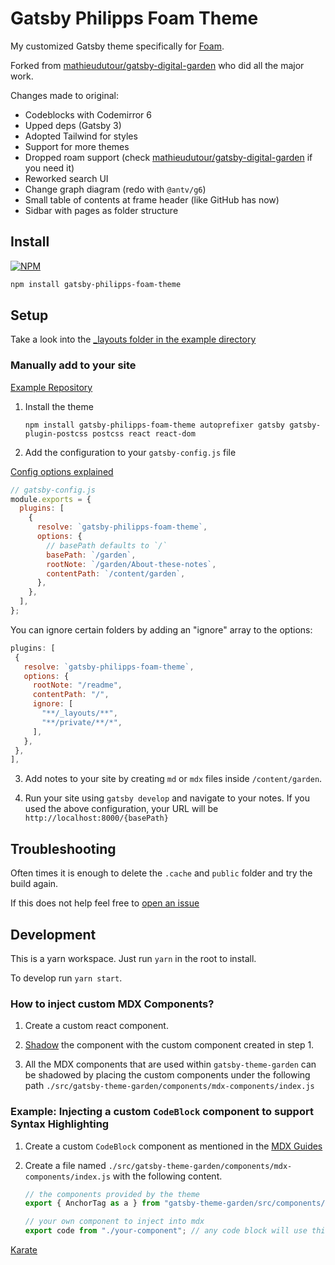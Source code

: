 # Gatsby Philipps Foam Theme

My customized Gatsby theme specifically for [Foam](https://foambubble.github.io/foam/).

Forked from [mathieudutour/gatsby-digital-garden](https://github.com/mathieudutour/gatsby-digital-garden) who did all the major work.

Changes made to original:

- Codeblocks with Codemirror 6
- Upped deps (Gatsby 3)
- Adopted Tailwind for styles
- Support for more themes
- Dropped roam support (check [mathieudutour/gatsby-digital-garden](https://github.com/mathieudutour/gatsby-digital-garden) if you need it)
- Reworked search UI
- Change graph diagram (redo with `@antv/g6`)
- Small table of contents at frame header (like GitHub has now)
- Sidbar with pages as folder structure

## Install

[![NPM](https://nodei.co/npm/gatsby-philipps-foam-theme.png)](https://nodei.co/npm/gatsby-philipps-foam-theme/)

```sh
npm install gatsby-philipps-foam-theme
```

## Setup

Take a look into the [\_layouts folder in the example directory](https://github.com/phartenfeller/gatsby-philipps-foam-theme/tree/master/example/_layouts)

### Manually add to your site

[Example Repository](https://github.com/phartenfeller/gatsby-philipps-foam-theme/tree/master/example)

1. Install the theme

   ```shell
   npm install gatsby-philipps-foam-theme autoprefixer gatsby gatsby-plugin-postcss postcss react react-dom
   ```

2. Add the configuration to your `gatsby-config.js` file

[Config options explained](https://github.com/phartenfeller/gatsby-philipps-foam-theme/wiki)

```js
// gatsby-config.js
module.exports = {
  plugins: [
    {
      resolve: `gatsby-philipps-foam-theme`,
      options: {
        // basePath defaults to `/`
        basePath: `/garden`,
        rootNote: `/garden/About-these-notes`,
        contentPath: `/content/garden`,
      },
    },
  ],
};
```

You can ignore certain folders by adding an "ignore" array to the options:

```js
plugins: [
 {
   resolve: `gatsby-philipps-foam-theme`,
   options: {
     rootNote: "/readme",
     contentPath: "/",
     ignore: [
       "**/_layouts/**",
       "**/private/**/*",
     ],
   },
 },
],
```

3. Add notes to your site by creating `md` or `mdx` files inside `/content/garden`.

4. Run your site using `gatsby develop` and navigate to your notes. If you used the above configuration, your URL will be `http://localhost:8000/{basePath}`

## Troubleshooting

Often times it is enough to delete the `.cache` and `public` folder and try the build again.

If this does not help feel free to [open an issue](https://github.com/phartenfeller/gatsby-philipps-foam-theme/issues/new)

## Development

This is a yarn workspace. Just run `yarn` in the root to install.

To develop run `yarn start`.

### How to inject custom MDX Components?

1. Create a custom react component.

2. [Shadow](https://www.gatsbyjs.org/docs/themes/shadowing/) the component with the custom component created in step 1.

3. All the MDX components that are used within `gatsby-theme-garden` can be shadowed by placing the custom components under the following path `./src/gatsby-theme-garden/components/mdx-components/index.js`

### Example: Injecting a custom `CodeBlock` component to support Syntax Highlighting

1. Create a custom `CodeBlock` component as mentioned in the [MDX Guides](https://mdxjs.com/guides/syntax-highlighting#build-a-codeblock-component)

2. Create a file named `./src/gatsby-theme-garden/components/mdx-components/index.js` with the following content.

   ```js
   // the components provided by the theme
   export { AnchorTag as a } from "gatsby-theme-garden/src/components/mdx-components/anchor-tag";

   // your own component to inject into mdx
   export code from "./your-component"; // any code block will use this component
   ```

[Karate]

[Karate]: ./example/docs/readme
